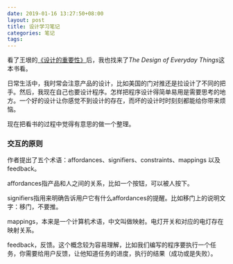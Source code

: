 ```yaml
---
date: 2019-01-16 13:27:50+08:00
layout: post
title: 设计学习笔记
categories: 笔记
tags: 
---
```


看了王垠的[《设计的重要性》](http://www.yinwang.org/blog-cn/2015/03/17/design)后，我也找来了*The Design of Everyday Things*这本书看。

日常生活中，我时常会注意产品的设计，比如美国的门对推还是拉设计了不同的把手。然后，我现在自己也要设计程序。怎样把程序设计得简单易用是需要思考的地方。一个好的设计让你感觉不到设计的存在，而坏的设计时时刻刻都能给你带来烦恼。

现在把看书的过程中觉得有意思的做一个整理。

### 交互的原则

作者提出了五个术语：affordances、signifiers、constraints、mappings 以及feedback。

affordances指产品和人之间的关系，比如一个按钮，可以被人按下。

signifiers指用来明确告诉用户它有什么affordances的提醒。比如移门上的说明文字：移门，不要推。


mappings，本来是一个计算机术语，中文叫做映射。电灯开关和对应的电灯存在映射关系。

feedback，反馈。这个概念较为容易理解，比如我们编写的程序要执行一个任务，你需要给用户反馈，让他知道任务的进度，执行的结果（成功或是失败）。





